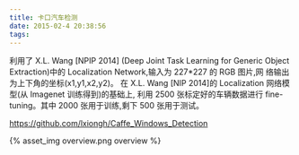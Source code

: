 ```yaml
---
title: 卡口汽车检测
date: 2015-02-4 20:38:56
tags:
---
```


利用了 X.L. Wang [NPIP 2014] (Deep Joint Task Learning for Generic Object Extraction)中的 Localization Network,输入为 227*227 的 RGB 图片,网 络输出为上下角的坐标(x1,y1,x2,y2)。 在 X.L. Wang [NIP 2014]的 Localization 网络模型(从 Imagenet 训练得到)的基础上, 利用 2500 张标定好的车辆数据进行 fine-tuning。其中 2000 张用于训练,剩下 500 张用于测试。

https://github.com/lxiongh/Caffe_Windows_Detection

<!--more-->

{% asset_img overview.png overview %}

